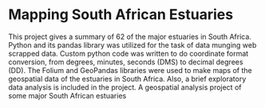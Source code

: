 # Mapping South African Estuaries
This project gives a summary of 62 of the major estuaries in South Africa. Python and its pandas library was utilized for the task of data munging web scrapped data. Custom     python code was written to do coordinate format conversion, from degrees, minutes, seconds (DMS) to decimal degrees (DD). The Folium and GeoPandas libraries were used to make maps of the geospatial data of the estuaries in South Africa. Also, a brief exploratory data analysis is included in the project. A geospatial analysis project of some major South African estuaries
